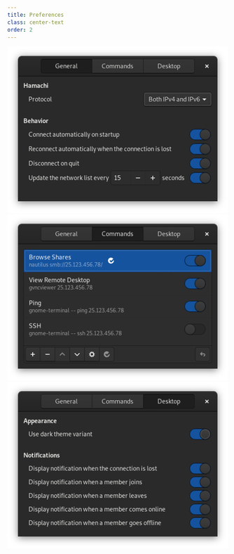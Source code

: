 ```yaml
---
title: Preferences
class: center-text
order: 2
---
```

<div class="row">
  <div class="col">
    <img src="/resources/preferences-general.png" srcset="/resources/preferences-general-2x.png 2x" alt="Preferences General Tab" tabindex="0" />
  </div>
  <div class="col">
    <img src="/resources/preferences-commands.png" srcset="/resources/preferences-commands-2x.png 2x" alt="Preferences Commands Tab" tabindex="0" />
  </div>
  <div class="col">
    <img src="/resources/preferences-desktop.png" srcset="/resources/preferences-desktop-2x.png 2x" alt="Preferences Desktop Tab" tabindex="0" />
  </div>
</div>

